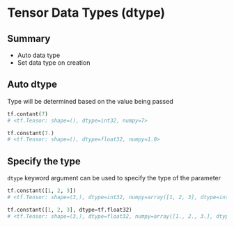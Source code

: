 # Tensor Data Types (dtype)

## Summary

- Auto data type
- Set data type on creation

## Auto dtype

Type will be determined based on the value being passed

```python
tf.contant(7)
# <tf.Tensor: shape=(), dtype=int32, numpy=7>
```

```python
tf.constant(7.)
# <tf.Tensor: shape=(), dtype=float32, numpy=1.0>
```

## Specify the type

`dtype` keyword argument can be used to specify the type of the parameter

```python
tf.constant([1, 2, 3])
# <tf.Tensor: shape=(3,), dtype=int32, numpy=array([1, 2, 3], dtype=int32)>
```

```python
tf.constant([1, 2, 3], dtype=tf.float32)
# <tf.Tensor: shape=(3,), dtype=float32, numpy=array([1., 2., 3.], dtype=float32)>
```
